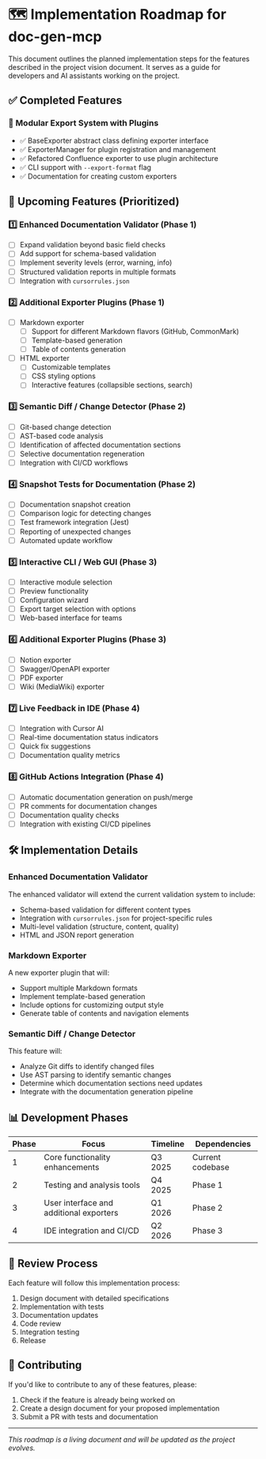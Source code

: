 # 🗺️ Implementation Roadmap for doc-gen-mcp

This document outlines the planned implementation steps for the features described in the project vision document. It serves as a guide for developers and AI assistants working on the project.

## ✅ Completed Features

### 🔌 Modular Export System with Plugins
- ✅ BaseExporter abstract class defining exporter interface
- ✅ ExporterManager for plugin registration and management
- ✅ Refactored Confluence exporter to use plugin architecture
- ✅ CLI support with `--export-format` flag
- ✅ Documentation for creating custom exporters

## 🚀 Upcoming Features (Prioritized)

### 1️⃣ Enhanced Documentation Validator (Phase 1)
- [ ] Expand validation beyond basic field checks
- [ ] Add support for schema-based validation
- [ ] Implement severity levels (error, warning, info)
- [ ] Structured validation reports in multiple formats
- [ ] Integration with `cursorrules.json`

### 2️⃣ Additional Exporter Plugins (Phase 1)
- [ ] Markdown exporter
  - [ ] Support for different Markdown flavors (GitHub, CommonMark)
  - [ ] Template-based generation
  - [ ] Table of contents generation
- [ ] HTML exporter
  - [ ] Customizable templates
  - [ ] CSS styling options
  - [ ] Interactive features (collapsible sections, search)

### 3️⃣ Semantic Diff / Change Detector (Phase 2)
- [ ] Git-based change detection
- [ ] AST-based code analysis
- [ ] Identification of affected documentation sections
- [ ] Selective documentation regeneration
- [ ] Integration with CI/CD workflows

### 4️⃣ Snapshot Tests for Documentation (Phase 2)
- [ ] Documentation snapshot creation
- [ ] Comparison logic for detecting changes
- [ ] Test framework integration (Jest)
- [ ] Reporting of unexpected changes
- [ ] Automated update workflow

### 5️⃣ Interactive CLI / Web GUI (Phase 3)
- [ ] Interactive module selection
- [ ] Preview functionality
- [ ] Configuration wizard
- [ ] Export target selection with options
- [ ] Web-based interface for teams

### 6️⃣ Additional Exporter Plugins (Phase 3)
- [ ] Notion exporter
- [ ] Swagger/OpenAPI exporter
- [ ] PDF exporter
- [ ] Wiki (MediaWiki) exporter

### 7️⃣ Live Feedback in IDE (Phase 4)
- [ ] Integration with Cursor AI
- [ ] Real-time documentation status indicators
- [ ] Quick fix suggestions
- [ ] Documentation quality metrics

### 8️⃣ GitHub Actions Integration (Phase 4)
- [ ] Automatic documentation generation on push/merge
- [ ] PR comments for documentation changes
- [ ] Documentation quality checks
- [ ] Integration with existing CI/CD pipelines

## 🛠️ Implementation Details

### Enhanced Documentation Validator
The enhanced validator will extend the current validation system to include:
- Schema-based validation for different content types
- Integration with `cursorrules.json` for project-specific rules
- Multi-level validation (structure, content, quality)
- HTML and JSON report generation

### Markdown Exporter
A new exporter plugin that will:
- Support multiple Markdown formats
- Implement template-based generation
- Include options for customizing output style
- Generate table of contents and navigation elements

### Semantic Diff / Change Detector
This feature will:
- Analyze Git diffs to identify changed files
- Use AST parsing to identify semantic changes
- Determine which documentation sections need updates
- Integrate with the documentation generation pipeline

## 📊 Development Phases

| Phase | Focus | Timeline | Dependencies |
|-------|-------|----------|--------------|
| 1     | Core functionality enhancements | Q3 2025 | Current codebase |
| 2     | Testing and analysis tools | Q4 2025 | Phase 1 |
| 3     | User interface and additional exporters | Q1 2026 | Phase 2 |
| 4     | IDE integration and CI/CD | Q2 2026 | Phase 3 |

## 🔄 Review Process

Each feature will follow this implementation process:
1. Design document with detailed specifications
2. Implementation with tests
3. Documentation updates
4. Code review
5. Integration testing
6. Release

## 🤝 Contributing

If you'd like to contribute to any of these features, please:
1. Check if the feature is already being worked on
2. Create a design document for your proposed implementation
3. Submit a PR with tests and documentation

---

*This roadmap is a living document and will be updated as the project evolves.* 
